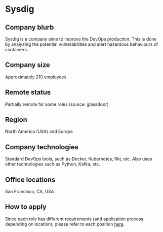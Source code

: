 # Sysdig

## Company blurb
Sysdig is a company aims to improve the DevOps production. This is done by analyzing the potential vulnerabilities and alert hazardous behaviours of containers.

## Company size
Approximately 210 employees

## Remote status
Partially remote for some roles (source: glassdoor)

## Region
North America (USA) and Europe

## Company technologies
Standard DevOps tools, such as Docker, Kubernetes, Rkt, etc.
Also uses other technologies such as Python, Kafka, etc.

## Office locations
San Francisco, CA, USA

## How to apply
Since each role has different requirements (and application process depending on location), please refer to each position [here](https://sysdig.com/jobs/).
